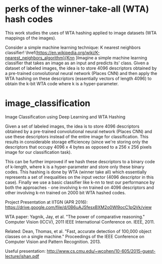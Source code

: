 # perks of the winner-take-all (WTA) hash codes 

This work studies the uses of WTA hashing applied to image datasets (WTA mappings of the images). 

Consider a simple machine learning technique: K nearest neighbors classifier! \href{https://en.wikipedia.org/wiki/K-nearest_neighbors_algorithm}{Knn }Imagine a simple machine learning classifier that takes an image as an input and predicts its' class. 
Given a dataset of labeled images, the idea is to store 4096 descriptors obtained by a pre-trained convolutional neural network (Places CNN) and then apply the WTA hashing on these descriptors (essentially vectors of length 4096) to obtain the k-bit WTA code where k is a hyper-parameter. 


# image_classification
Image Classification using Deep Learning and WTA Hashing


Given a set of labeled images, the idea is to store 4096 descriptors obtained by a pre-trained convolutional neural network (Places CNN) and use these descriptors instead of the entire image for classification. This results in considerable storage efficiencey (since we're storing only the descriptors that occupy 4096 x 4 bytes as opposed to a 256 x 256 pixels image for our classification task). 

This can be further improved if we hash these descriptors to a binary code of k-length, where k is a hyper-parameter and store only these binary codes. This hashing is done by WTA (winner take all) which essentially represents a set of inequalities on the input vector (4096 descriptor in this case). Finally we use a basic classifier like k-nn to test our performance by both the approaches - one involving k-nn trained on 4096 descriptors and other involving k-nn trained on 2000 bit WTA hashed codes. 

Project Presentation at IITGN (APR 2016):
https://drive.google.com/file/d/0B6uAJSfesxBXM2o0Wl9ocC1pQVk/view

WTA paper:
Yagnik, Jay, et al. "The power of comparative reasoning." Computer Vision (ICCV), 2011 IEEE International Conference on. IEEE, 2011.

Related:
Dean, Thomas, et al. "Fast, accurate detection of 100,000 object classes on a single machine." Proceedings of the IEEE Conference on Computer Vision and Pattern Recognition. 2013.

Useful presentation:
http://www.cs.cmu.edu/~wcohen/10-605/2015-guest-lecture/ishan.pdf
